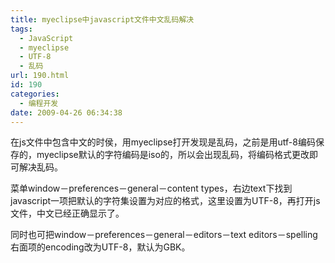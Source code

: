 ```yaml
---
title: myeclipse中javascript文件中文乱码解决
tags:
  - JavaScript
  - myeclipse
  - UTF-8
  - 乱码
url: 190.html
id: 190
categories:
  - 编程开发
date: 2009-04-26 06:34:38
---
```


在js文件中包含中文的时侯，用myeclipse打开发现是乱码，之前是用utf-8编码保存的，myeclipse默认的字符编码是iso的，所以会出现乱码，将编码格式更改即可解决乱码。  

菜单window－preferences－general－content types，右边text下找到javascript一项把默认的字符集设置为对应的格式，这里设置为UTF-8，再打开js文件，中文已经正确显示了。  

同时也可把window－preferences－general－editors－text editors－spelling右面项的encoding改为UTF-8，默认为GBK。